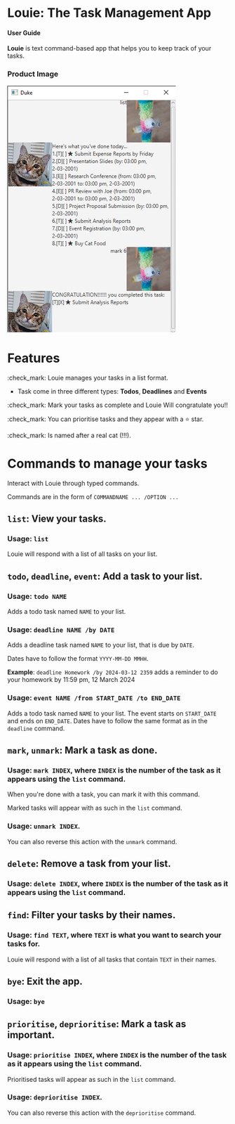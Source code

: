 # Louie: The Task Management App
#### User Guide

**Louie** is text command-based app that helps you to keep track of your tasks.

### Product Image
![Louie](./Ui.png)

# Features

:check_mark: Louie manages your tasks in a list format.
- Task come in three different types: **Todos**, **Deadlines** and **Events**

:check_mark: Mark your tasks as complete and Louie Will congratulate you!!

:check_mark: You can prioritise tasks and they appear with a :star: star.

:check_mark: Is named after a real cat (!!!).
# Commands to manage your tasks
Interact with Louie through typed commands.

Commands are in the form of `COMMANDNAME ... /OPTION ...`

## `list`: View your tasks.
### **Usage**: `list`

Louie will respond with a list of all tasks on your list.

## `todo`, `deadline`, `event`: Add a task to your list.
### **Usage**: `todo NAME`

Adds a todo task named `NAME` to your list.

### **Usage**: `deadline NAME /by DATE`

Adds a deadline task named `NAME` to your list, that is due by `DATE`.

Dates have to follow the format `YYYY-MM-DD MMHH`.

**Example**:  `deadline Homework /by 2024-03-12 2359` adds a reminder to do your homework by 11:59 pm, 12 March 2024

### **Usage**: `event NAME /from START_DATE /to END_DATE`

Adds a todo task named `NAME` to your list. The event starts on `START_DATE` and ends on `END_DATE`. Dates have to follow the same format as in the `deadline` command.

## `mark`, `unmark`: Mark a task as done.

### **Usage**: `mark INDEX`, where `INDEX` is the number of the task as it appears using the `list` command.

When you're done with a task, you can mark it with this command.

Marked tasks will appear with as such in the `list` command.

### **Usage**: `unmark INDEX`.

You can also reverse this action with the `unmark` command.

## `delete`: Remove a task from your list.

### **Usage**: `delete INDEX`, where `INDEX` is the number of the task as it appears using the `list` command.

## `find`: Filter your tasks by their names.

### **Usage**: `find TEXT`, where `TEXT` is what you want to search your tasks for.

Louie will respond with a list of all tasks that contain `TEXT` in their names.

## `bye`: Exit the app.

### **Usage**: `bye`

## `prioritise`, `deprioritise`: Mark a task as important.

### **Usage**: `prioritise INDEX`, where `INDEX` is the number of the task as it appears using the `list` command.

Prioritised tasks will appear as such in the `list` command.

### **Usage**: `deprioritise INDEX`.

You can also reverse this action with the `deprioritise` command.
